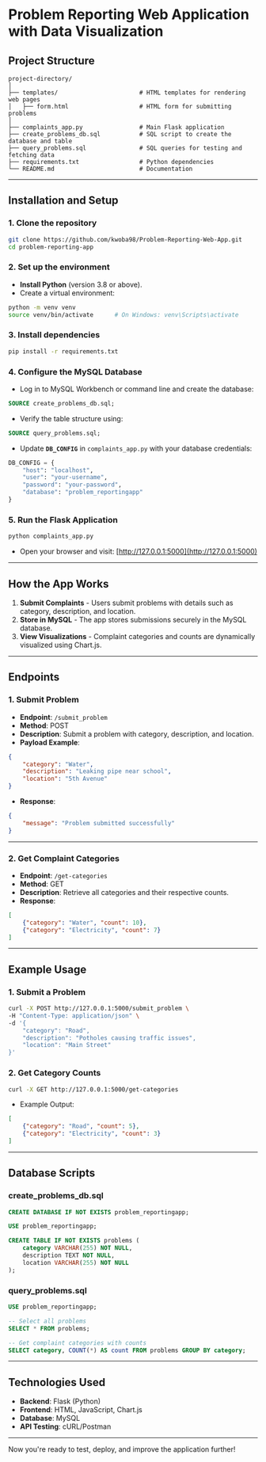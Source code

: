 # **Problem Reporting Web Application with Data Visualization**  

## **Project Structure**  
```
project-directory/
│
├── templates/                       # HTML templates for rendering web pages  
│   ├── form.html                    # HTML form for submitting problems  
│
├── complaints_app.py                # Main Flask application  
├── create_problems_db.sql           # SQL script to create the database and table  
├── query_problems.sql               # SQL queries for testing and fetching data  
├── requirements.txt                 # Python dependencies  
└── README.md                        # Documentation  
```

---

## **Installation and Setup**  

### **1. Clone the repository**  
```bash
git clone https://github.com/kwoba98/Problem-Reporting-Web-App.git
cd problem-reporting-app
```

### **2. Set up the environment**  
- **Install Python** (version 3.8 or above).  
- Create a virtual environment:  
```bash
python -m venv venv
source venv/bin/activate      # On Windows: venv\Scripts\activate
```

### **3. Install dependencies**  
```bash
pip install -r requirements.txt
```

### **4. Configure the MySQL Database**  
- Log in to MySQL Workbench or command line and create the database:  
```sql
SOURCE create_problems_db.sql;
```

- Verify the table structure using:  
```sql
SOURCE query_problems.sql;
```

- Update **`DB_CONFIG`** in `complaints_app.py` with your database credentials:  
```python
DB_CONFIG = {
    "host": "localhost",
    "user": "your-username",
    "password": "your-password",
    "database": "problem_reportingapp"
}
```

### **5. Run the Flask Application**  
```bash
python complaints_app.py
```

- Open your browser and visit: [http://127.0.0.1:5000](http://127.0.0.1:5000)  

---

## **How the App Works**  

1. **Submit Complaints** - Users submit problems with details such as category, description, and location.  
2. **Store in MySQL** - The app stores submissions securely in the MySQL database.  
3. **View Visualizations** - Complaint categories and counts are dynamically visualized using Chart.js.  

---

## **Endpoints**  

### **1. Submit Problem**  
- **Endpoint**: `/submit_problem`  
- **Method**: POST  
- **Description**: Submit a problem with category, description, and location.  
- **Payload Example**:  
```json
{
    "category": "Water",
    "description": "Leaking pipe near school",
    "location": "5th Avenue"
}
```

- **Response**:  
```json
{
    "message": "Problem submitted successfully"
}
```

---

### **2. Get Complaint Categories**  
- **Endpoint**: `/get-categories`  
- **Method**: GET  
- **Description**: Retrieve all categories and their respective counts.  
- **Response**:  
```json
[
    {"category": "Water", "count": 10},
    {"category": "Electricity", "count": 7}
]
```

---

## **Example Usage**  

### **1. Submit a Problem**  
```bash
curl -X POST http://127.0.0.1:5000/submit_problem \
-H "Content-Type: application/json" \
-d '{
    "category": "Road",
    "description": "Potholes causing traffic issues",
    "location": "Main Street"
}'
```

### **2. Get Category Counts**  
```bash
curl -X GET http://127.0.0.1:5000/get-categories
```

- Example Output:  
```json
[
    {"category": "Road", "count": 5},
    {"category": "Electricity", "count": 3}
]
```

---

## **Database Scripts**  

### **create_problems_db.sql**  
```sql
CREATE DATABASE IF NOT EXISTS problem_reportingapp;

USE problem_reportingapp;

CREATE TABLE IF NOT EXISTS problems (
    category VARCHAR(255) NOT NULL,
    description TEXT NOT NULL,
    location VARCHAR(255) NOT NULL
);
```

### **query_problems.sql**  
```sql
USE problem_reportingapp;

-- Select all problems
SELECT * FROM problems;

-- Get complaint categories with counts
SELECT category, COUNT(*) AS count FROM problems GROUP BY category;
```

---

## **Technologies Used**  
- **Backend**: Flask (Python)  
- **Frontend**: HTML, JavaScript, Chart.js  
- **Database**: MySQL  
- **API Testing**: cURL/Postman  

---

Now you're ready to test, deploy, and improve the application further!
